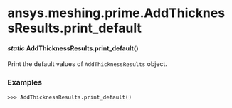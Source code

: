 # ansys.meshing.prime.AddThicknessResults.print_default



#### *static* AddThicknessResults.print_default()

Print the default values of `AddThicknessResults` object.

### Examples

```pycon
>>> AddThicknessResults.print_default()
```

<!-- !! processed by numpydoc !! -->
